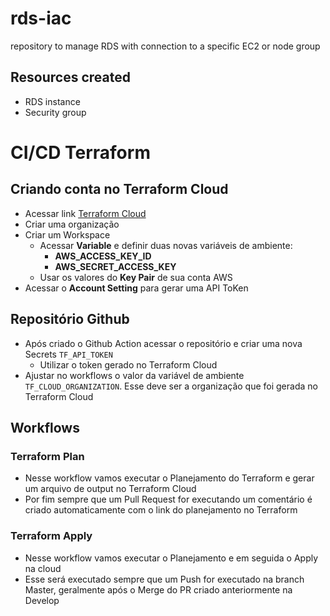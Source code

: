 # rds-iac
repository to manage RDS with connection
to a specific EC2 or node group

## Resources created
- RDS instance
- Security group

# CI/CD Terraform


## Criando conta no Terraform Cloud

- Acessar link [Terraform Cloud](https://app.terraform.io/session)
- Criar uma organização
- Criar um Workspace
  - Acessar **Variable** e definir duas novas variáveis de ambiente:
    - **AWS_ACCESS_KEY_ID**
    - **AWS_SECRET_ACCESS_KEY**
  - Usar os valores do **Key Pair** de sua conta AWS
- Acessar o **Account Setting** para gerar uma API ToKen

## Repositório Github 

- Após criado o Github Action acessar o repositório e criar uma nova Secrets  `TF_API_TOKEN`
  - Utilizar o token gerado no Terraform Cloud
- Ajustar no workflows o valor da variável de ambiente `TF_CLOUD_ORGANIZATION`. Esse deve ser a organização que foi gerada no Terraform Cloud

## Workflows

### Terraform Plan

- Nesse workflow vamos executar o Planejamento do Terraform e gerar um arquivo de output no Terraform Cloud
- Por fim sempre que um Pull Request for executando um comentário é criado automaticamente com o link do planejamento no Terraform 

### Terraform Apply

- Nesse workflow vamos executar o Planejamento e em seguida o Apply na cloud
- Esse será executado sempre que um Push for executado na branch Master, geralmente após o Merge do PR criado anteriormente na Develop